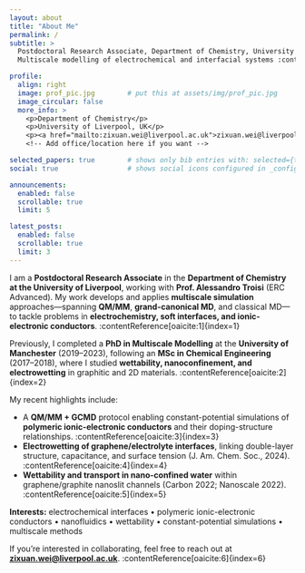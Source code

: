 ```yaml
---
layout: about
title: "About Me"
permalink: /
subtitle: >
  Postdoctoral Research Associate, Department of Chemistry, University of Liverpool ·
  Multiscale modelling of electrochemical and interfacial systems :contentReference[oaicite:0]{index=0}

profile:
  align: right
  image: prof_pic.jpg        # put this at assets/img/prof_pic.jpg
  image_circular: false
  more_info: >
    <p>Department of Chemistry</p>
    <p>University of Liverpool, UK</p>
    <p><a href="mailto:zixuan.wei@liverpool.ac.uk">zixuan.wei@liverpool.ac.uk</a></p>  <!-- email from CV -->
    <!-- Add office/location here if you want -->

selected_papers: true        # shows only bib entries with: selected={true}
social: true                 # shows social icons configured in _config.yml

announcements:
  enabled: false
  scrollable: true
  limit: 5

latest_posts:
  enabled: false
  scrollable: true
  limit: 3
---
```


I am a **Postdoctoral Research Associate** in the **Department of Chemistry at the University of Liverpool**, working with **Prof. Alessandro Troisi** (ERC Advanced). My work develops and applies **multiscale simulation** approaches—spanning **QM/MM**, **grand-canonical MD**, and classical MD—to tackle problems in **electrochemistry, soft interfaces, and ionic-electronic conductors**. :contentReference[oaicite:1]{index=1}

Previously, I completed a **PhD in Multiscale Modelling** at the **University of Manchester** (2019–2023), following an **MSc in Chemical Engineering** (2017–2018), where I studied **wettability, nanoconfinement, and electrowetting** in graphitic and 2D materials. :contentReference[oaicite:2]{index=2}

My recent highlights include:
- A **QM/MM + GCMD** protocol enabling constant-potential simulations of **polymeric ionic-electronic conductors** and their doping-structure relationships. :contentReference[oaicite:3]{index=3}  
- **Electrowetting of graphene/electrolyte interfaces**, linking double-layer structure, capacitance, and surface tension (J. Am. Chem. Soc., 2024). :contentReference[oaicite:4]{index=4}  
- **Wettability and transport in nano-confined water** within graphene/graphite nanoslit channels (Carbon 2022; Nanoscale 2022). :contentReference[oaicite:5]{index=5}

**Interests:** electrochemical interfaces • polymeric ionic-electronic conductors • nanofluidics • wettability • constant-potential simulations • multiscale methods

If you’re interested in collaborating, feel free to reach out at **zixuan.wei@liverpool.ac.uk**. :contentReference[oaicite:6]{index=6}
